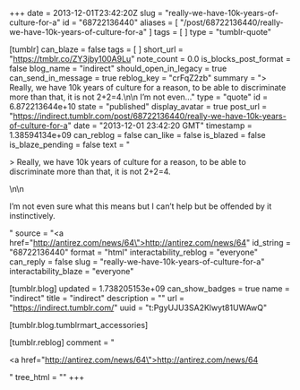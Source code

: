 +++
date = 2013-12-01T23:42:20Z
slug = "really-we-have-10k-years-of-culture-for-a"
id = "68722136440"
aliases = [ "/post/68722136440/really-we-have-10k-years-of-culture-for-a" ]
tags = [ ]
type = "tumblr-quote"

[tumblr]
can_blaze = false
tags = [ ]
short_url = "https://tmblr.co/ZY3jby100A9Lu"
note_count = 0.0
is_blocks_post_format = false
blog_name = "indirect"
should_open_in_legacy = true
can_send_in_message = true
reblog_key = "crFqZ2zb"
summary = "> Really, we have 10k years of culture for a reason, to be able to discriminate more than that, it is not 2+2=4.\n\n I’m not even..."
type = "quote"
id = 6.872213644e+10
state = "published"
display_avatar = true
post_url = "https://indirect.tumblr.com/post/68722136440/really-we-have-10k-years-of-culture-for-a"
date = "2013-12-01 23:42:20 GMT"
timestamp = 1.38594134e+09
can_reblog = false
can_like = false
is_blazed = false
is_blaze_pending = false
text = "<p>&gt; Really, we have 10k years of culture for a reason, to be able to discriminate more than that, it is not 2+2=4.</p>\n\n<p>I&rsquo;m not even sure what this means but I can&rsquo;t help but be offended by it instinctively.</p>"
source = "<a href=\"http://antirez.com/news/64\">http://antirez.com/news/64</a>"
id_string = "68722136440"
format = "html"
interactability_reblog = "everyone"
can_reply = false
slug = "really-we-have-10k-years-of-culture-for-a"
interactability_blaze = "everyone"

[tumblr.blog]
updated = 1.738205153e+09
can_show_badges = true
name = "indirect"
title = "indirect"
description = ""
url = "https://indirect.tumblr.com/"
uuid = "t:PgyUJU3SA2Klwyt81UWAwQ"

[tumblr.blog.tumblrmart_accessories]

[tumblr.reblog]
comment = "<p><a href=\"http://antirez.com/news/64\">http://antirez.com/news/64</a></p>"
tree_html = ""
+++
